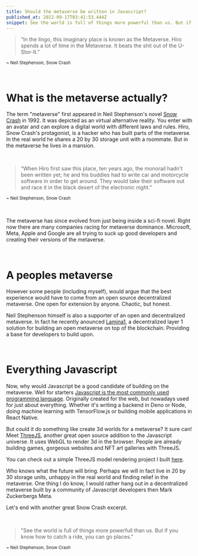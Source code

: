 ```yaml
---
title: Should the metaverse be written in Javascript?
published_at: 2022-09-17T03:41:53.444Z
snippet: See the world is full of things more powerful than us. But if you know how to catch a ride, you can go places
---
```



>“In the lingo, this imaginary place is known as the Metaverse. Hiro spends a lot of time in the Metaverse. It beats the shit out of the U-Stor-It.”

<sup>~ Neil Stephenson, Snow Crash</sup>

&nbsp;

# What is the metaverse actually?

The term "metaverse" first appeared in Neil Stephenson's novel [Snow Crash](https://en.wikipedia.org/wiki/Snow_Crash) in 1992.
It was depicted as an virtual alternative reality. You enter with an avatar and can explore a digital world with different laws and rules.
Hiro, Snow Crash's protagonist, is a hacker who has built parts of the metaverse. In the real world he shares a 20 by 30 storage unit with a roommate. But in the metaverse he lives in a mansion.

&nbsp;

>“When Hiro first saw this place, ten years ago, the monorail hadn't been written yet; he and his buddies had to write car and motorcycle software in order to get around. They would take their software out and race it in the black desert of the electronic night.”

<sup>~ Neil Stephenson, Snow Crash</sup>

&nbsp;

The metaverse has since evolved from just being inside a sci-fi novel.
Right now there are many companies racing for metaverse dominance. Microsoft, Meta, Apple and Google are all trying to suck up good developers and creating their versions of the metaverse.

&nbsp;

# A peoples metaverse
However some people (including myself), would argue that the best experience would have to come from an open source decentralized metaverse.
One open for extension by anyone. Chaotic, but honest.

Neil Stephenson himself is also a supporter of an open and decentralized metaverse.
In fact he recently anounced [Lamina1](https://www.lamina1.com/), a decentralized layer 1 solution for building an open metaverse on top of the blockchain. Providing a base for developers to build upon.

&nbsp;

# Everything Javascript
Now, why would Javascript be a good candidate of building on the metaverse.
Well for starters [Javascript is the most commonly used programming language](https://survey.stackoverflow.co/2022/#section-most-popular-technologies-programming-scripting-and-markup-languages).
Originally created for the web, but nowadays used for just about everything.
Whether it's writing a backend in Deno or Node, doing machine learning with TensorFlow.js or building mobile applications in React Native.

But could it do something like create 3d worlds for a metaverse? It sure can! Meet [ThreeJS](https://threejs.org/), another great open source addition to the Javascript universe.
It uses WebGL to render 3d in the browser.
People are already building games, gorgeous websites and NFT art galleries with ThreeJS.

You can check out a simple ThreeJS model rendering project I built [here](https://three.robinsteeman.com).

Who knows what the future will bring. Perhaps we will in fact live in 20 by 30 storage units, unhappy in the real world and finding relief in the metaverse.
One thing I do know, I would rather hang out in a decentralized metaverse built by a community of Javascript developers then Mark Zuckerbergs Meta.

Let's end with another great Snow Crash excerpt.

&nbsp;

>"See the world is full of things more powerfull than us.
>But if you know how to catch a ride, you can go places."

<sup>~ Neil Stephenson, Snow Crash</sup>

&nbsp;
